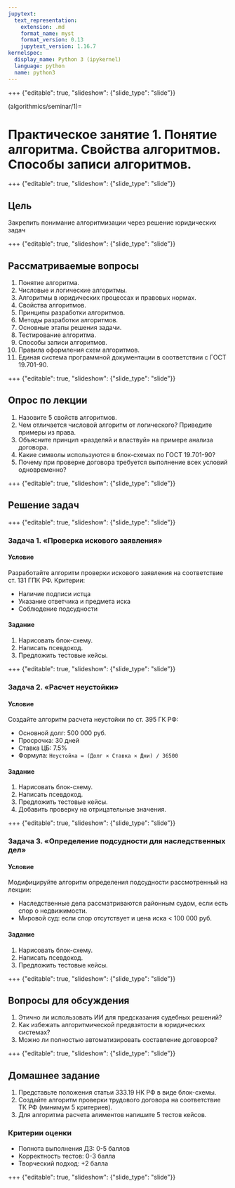 ```yaml
---
jupytext:
  text_representation:
    extension: .md
    format_name: myst
    format_version: 0.13
    jupytext_version: 1.16.7
kernelspec:
  display_name: Python 3 (ipykernel)
  language: python
  name: python3
---
```


+++ {"editable": true, "slideshow": {"slide_type": "slide"}}

(algorithmics/seminar/1)=
# Практическое занятие 1. Понятие алгоритма. Свойства алгоритмов. Способы записи алгоритмов.

+++ {"editable": true, "slideshow": {"slide_type": "slide"}}

## Цель
Закрепить понимание алгоритмизации через решение юридических задач

+++ {"editable": true, "slideshow": {"slide_type": "slide"}}

## Рассматриваемые вопросы
1. Понятие алгоритма.
2. Числовые и логические алгоритмы.
3. Алгоритмы в юридических процессах и правовых нормах.
4. Свойства алгоритмов.
5. Принципы разработки алгоритмов.
6. Методы разработки алгоритмов.
7. Основные этапы решения задачи.
8. Тестирование алгоритма.
9. Способы записи алгоритмов.
10. Правила оформления схем алгоритмов.
11. Единая система программной документации в соответствии с ГОСТ 19.701-90.

+++ {"editable": true, "slideshow": {"slide_type": "slide"}}

## Опрос по лекции

1. Назовите 5 свойств алгоритмов.
2. Чем отличается числовой алгоритм от логического? Приведите примеры из права.
3. Объясните принцип &laquo;разделяй и властвуй&raquo; на примере анализа договора.
4. Какие символы используются в блок-схемах по ГОСТ 19.701-90?
5. Почему при проверке договора требуется выполнение всех условий одновременно?

+++ {"editable": true, "slideshow": {"slide_type": "slide"}}

## Решение задач

+++ {"editable": true, "slideshow": {"slide_type": "slide"}}

### Задача 1. &laquo;Проверка искового заявления&raquo;

#### Условие
Разработайте алгоритм проверки искового заявления на соответствие ст. 131 ГПК РФ. Критерии:
- Наличие подписи истца
- Указание ответчика и предмета иска
- Соблюдение подсудности

#### Задание
1. Нарисовать блок-схему.
2. Написать псевдокод.
3. Предложить тестовые кейсы.

+++ {"editable": true, "slideshow": {"slide_type": "slide"}}

### Задача 2. &laquo;Расчет неустойки&raquo;

#### Условие
Создайте алгоритм расчета неустойки по ст. 395 ГК РФ:
- Основной долг: 500 000 руб.
- Просрочка: 30 дней
- Ставка ЦБ: 7.5%
- Формула: `Неустойка = (Долг × Ставка × Дни) / 36500`

#### Задание
1. Нарисовать блок-схему.
2. Написать псевдокод.
3. Предложить тестовые кейсы.
4. Добавить проверку на отрицательные значения.

+++ {"editable": true, "slideshow": {"slide_type": "slide"}}

### Задача 3. &laquo;Определение подсудности для наследственных дел&raquo;

#### Условие
Модифицируйте алгоритм определения подсудности рассмотренный на лекции:
- Наследственные дела рассматриваются районным судом, если есть спор о недвижимости.
- Мировой суд: если спор отсутствует и цена иска < 100 000 руб.

#### Задание
1. Нарисовать блок-схему.
2. Написать псевдокод.
3. Предложить тестовые кейсы.

+++ {"editable": true, "slideshow": {"slide_type": "slide"}}

## Вопросы для обсуждения
1. Этично ли использовать ИИ для предсказания судебных решений?
2. Как избежать алгоритмической предвзятости в юридических системах?
3. Можно ли полностью автоматизировать составление договоров?

+++ {"editable": true, "slideshow": {"slide_type": "slide"}}

## Домашнее задание

1. Представьте положения статьи 333.19 НК РФ в виде блок-схемы.
2. Создайте алгоритм проверки трудового договора на соответствие ТК РФ (минимум 5 критериев).
3. Для алгоритма расчета алиментов напишите 5 тестов кейсов.

### Критерии оценки
- Полнота выполнения ДЗ: 0-5 баллов
- Корректность тестов: 0-3 балла
- Творческий подход: +2 балла

+++ {"editable": true, "slideshow": {"slide_type": "slide"}}
